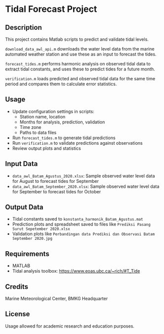 # Tidal Forecast Project 

## Description

This project contains Matlab scripts to predict and validate tidal levels.

`download_data_awl_api.m` downloads the water level data from the marine automated weather station and use these as an input to forecast the tides.

`forecast_tides.m` performs harmonic analysis on observed tidal data to extract tidal constants, and uses these to predict tides for a future month.

`verification.m` loads predicted and observed tidal data for the same time period and compares them to calculate error statistics. 

## Usage

- Update configuration settings in scripts:
  - Station name, location
  - Months for analysis, prediction, validation
  - Time zone
  - Paths to data files
- Run `forecast_tides.m` to generate tidal predictions
- Run `verification.m` to validate predictions against observations
- Review output plots and statistics

## Input Data

- `data_awl_Batam_Agustus_2020.xlsx`: Sample observed water level data for August to forecast tides for September
- `data_awl_Batam_September_2020.xlsx`: Sample observed water level data for September to forecast tides for October

## Output Data

- Tidal constants saved to `konstanta_harmonik_Batam_Agustus.mat`
- Prediction plots and spreadsheet saved to files like `Prediksi Pasang Surut Sepetember 2020.xlsx` 
- Validation plots like `Perbandingan data Prediksi dan Observasi Batam September 2020.jpg`

## Requirements

- MATLAB
- Tidal analysis toolbox: https://www.eoas.ubc.ca/~rich/#T_Tide

## Credits

Marine Meteorological Center, BMKG Headquarter 

## License

Usage allowed for academic research and education purposes.